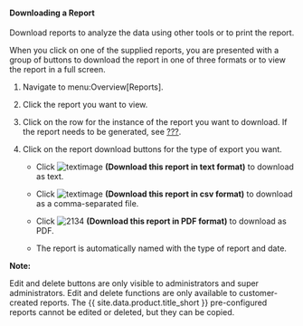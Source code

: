 #### Downloading a Report

Download reports to analyze the data using other tools or to print the
report.

When you click on one of the supplied reports, you are presented with a
group of buttons to download the report in one of three formats or to
view the report in a full screen.

1.  Navigate to menu:Overview\[Reports\].

2.  Click the report you want to view.

3.  Click on the row for the instance of the report you want to
    download. If the report needs to be generated, see
    [???](#running_reports).

4.  Click on the report download buttons for the type of export you
    want.

      - Click ![textimage](../images/textimage.png) **(Download this
        report in text format)** to download as text.

      - Click ![textimage](../images/textimage.png) **(Download this
        report in csv format)** to download as a comma-separated file.

      - Click ![2134](../images/2134.png) **(Download this report in PDF
        format)** to download as PDF.

      - The report is automatically named with the type of report and
        date.

**Note:**

Edit and delete buttons are only visible to administrators and super
administrators. Edit and delete functions are only available to
customer-created reports. The {{ site.data.product.title_short }} pre-configured reports
cannot be edited or deleted, but they can be copied.

